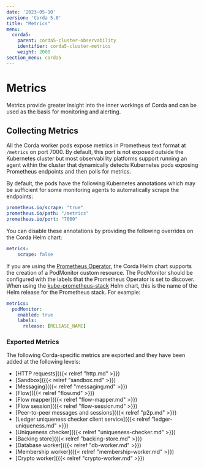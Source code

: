 ```yaml
---
date: '2023-05-10'
version: 'Corda 5.0'
title: "Metrics"
menu:
  corda5:
    parent: corda5-cluster-observability
    identifier: corda5-cluster-metrics
    weight: 2000
section_menu: corda5
---
```


# Metrics

Metrics provide greater insight into the inner workings of Corda and can be used as the basis for monitoring and alerting.

## Collecting Metrics

All the Corda worker pods expose metrics in Prometheus text format at `/metrics` on port 7000.
By default, this port is not exposed outside the Kubernetes cluster but most observability platforms support
running an agent within the cluster that dynamically detects Kubernetes pods exposing Prometheus endpoints and then polls for metrics.

By default, the pods have the following Kubernetes annotations which may be sufficient for some monitoring agents
to automatically scrape the endpoints:

```yaml
prometheus.io/scrape: "true"
prometheus.io/path: "/metrics"
prometheus.io/port: "7000"
```

You can disable these annotations by providing the following overrides on the Corda Helm chart:

```yaml
metrics:
    scrape: false
```
If you are using the [Prometheus Operator](https://github.com/prometheus-operator/prometheus-operator),
the Corda Helm chart supports the creation of a PodMonitor custom resource.
The PodMonitor should be configured with the labels that the Prometheus Operator is set to discover.
When using the [kube-prometheus-stack](https://github.com/prometheus-community/helm-charts/tree/main/charts/kube-prometheus-stack)
Helm chart, this is the name of the Helm release for the Prometheus stack. For example:

```yaml
metrics:
  podMonitor:
    enabled: true
    labels:
      release: [RELEASE_NAME]
```

### Exported Metrics

The following Corda-specific metrics are exported and they have been added at the following levels:

* [HTTP requests]({{< relref "http.md" >}})
* [Sandbox]({{< relref "sandbox.md" >}})
* [Messaging]({{< relref "messaging.md" >}})
* [Flow]({{< relref "flow.md" >}})
* [Flow mapper]({{< relref "flow-mapper.md" >}})
* [Flow session]({{< relref "flow-session.md" >}})
* [Peer-to-peer messages and sessions]({{< relref "p2p.md" >}})
* [Ledger uniqueness checker client service]({{< relref "ledger-uniqueness.md" >}})
* [Uniqueness checker]({{< relref "uniqueness-checker.md" >}})
* [Backing store]({{< relref "backing-store.md" >}})
* [Database worker]({{< relref "db-worker.md" >}})
* [Membership worker]({{< relref "membership-worker.md" >}})
* [Crypto worker]({{< relref "crypto-worker.md" >}})
